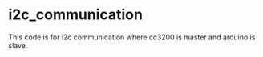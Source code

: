# i2c_communication
This code  is for i2c communication  where  cc3200 is master and arduino is slave.

